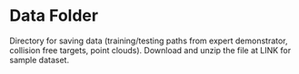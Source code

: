 # Data Folder

Directory for saving data (training/testing paths from expert demonstrator, collision free targets, point clouds). Download and unzip the file at LINK for sample dataset.